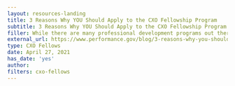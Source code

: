 ```yaml
---
layout: resources-landing
title: 3 Reasons Why YOU Should Apply to the CXO Fellowship Program
subtitle: 3 Reasons Why YOU Should Apply to the CXO Fellowship Program
filler: While there are many professional development programs out there, few compare to the experiences offered through the CXO Fellowship Program. Check out this post to find out more about why YOU should apply to the program.
external_url: https://www.performance.gov/blog/3-reasons-why-you-should-apply-to-CXO-fellowship-program/
type: CXO Fellows
date: April 27, 2021
has_date: 'yes'
author: 
filters: cxo-fellows
---
```

